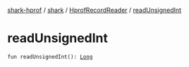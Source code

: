 [shark-hprof](../../index.md) / [shark](../index.md) / [HprofRecordReader](index.md) / [readUnsignedInt](./read-unsigned-int.md)

# readUnsignedInt

`fun readUnsignedInt(): `[`Long`](https://kotlinlang.org/api/latest/jvm/stdlib/kotlin/-long/index.html)